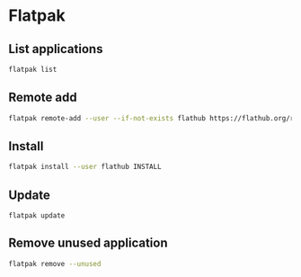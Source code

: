 # Flatpak

## List applications
```bash
flatpak list
```

## Remote add
```bash
flatpak remote-add --user --if-not-exists flathub https://flathub.org/repo/flathub.flatpakrepo
```

## Install
```bash
flatpak install --user flathub INSTALL
```

## Update
```
flatpak update
```

## Remove unused application
```bash
flatpak remove --unused
```

